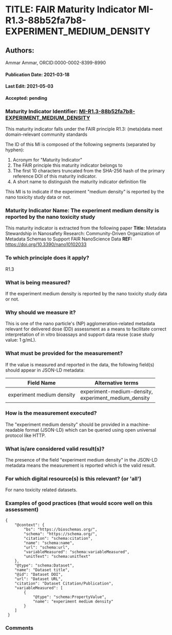 # TITLE: FAIR Maturity Indicator MI-R1.3-88b52fa7b8-EXPERIMENT_MEDIUM_DENSITY

## Authors: 
Ammar Ammar, ORCID:0000-0002-8399-8990

#### Publication Date: 2021-03-18
#### Last Edit: 2021-05-03
#### Accepted: pending

### Maturity Indicator Identifier: [MI-R1.3-88b52fa7b8-EXPERIMENT_MEDIUM_DENSITY](https://w3id.org/fair/maturity_indicator/terms/Gen2/MI-R1.3-88b52fa7b8-EXPERIMENT_MEDIUM_DENSITY)

This maturity indicator falls under the FAIR principle R1.3:
(meta)data meet domain-relevant community standards

The ID of this MI is composed of the following segments (separated by hyphen):
1. Acronym for "Maturity Indicator"
1. The FAIR principle this maturity indicator belongs to
1. The first 10 characters truncated from the SHA-256 hash of the primary reference DOI of this maturity indicator.
1. A short name to distinguish the maturity indicator definition file

This MI is to indicate if the experiment "medium density" is reported by the nano toxicity study data or not.

### Maturity Indicator Name:  The experiment medium density is reported by the nano toxicity study

This maturity indicator is extracted from the following paper 
**Title:** Metadata Stewardship in Nanosafety Research: Community-Driven Organization of Metadata Schemas to Support FAIR NanoScience Data
**REF:** https://doi.org/10.3390/nano10102033

### To which principle does it apply?  
R1.3

### What is being measured?
If the experiment medium density is reported by the nano toxicity study data or not.

### Why should we measure it?
This is one of the nano particle's (NP) agglomeration-related metadata relevant for delivered dose (DD)
assessment as a means to facilitate correct interpretation of in vitro bioassays and support data reuse (case study value: 1 g/mL).

### What must be provided for the measurement?
If the value is measured and reported in the data, the following field(s) should appear in JSON-LD metadata: 

| Field Name                  | Alternative terms                                         |
| --------------------------- | --------------------------------------------------------- |
| experiment medium density   | experiment-medium-density,<br>experiment_medium_density   |

### How is the measurement executed?
The "experiment medium density" should be provided in a machine-readable format (JSON-LD) which can be queried using open universal protocol like HTTP.

### What is/are considered valid result(s)?
The presence of the field "experiment medium density" in the JSON-LD metadata means the measurement is reported which is the valid result.

### For which digital resource(s) is this relevant? (or 'all')
For nano toxicity related datasets.  

### Examples of good practices (that would score well on this assessment)
```{json}
{
 	"@context": {
 		"bs": "https://bioschemas.org/",
 		"schema": "https://schema.org/",
 		"citation": "schema:citation",
 		"name": "schema:name",
 		"url": "schema:url",
 		"variableMeasured": "schema:variableMeasured",
 		"unitText": "schema:unitText"
 	},
 	"@type": "schema:Dataset",
 	"name": "Dataset title",
 	"@id": "Dataset DOI",
 	"url": "Dataset URL",
 	"citation": "Dataset Citation/Publication",
 	"variableMeasured": [
 		{
 			"@type": "schema:PropertyValue",
 			"name": "experiment medium density"
 		}
 	]
 }
```

### Comments

